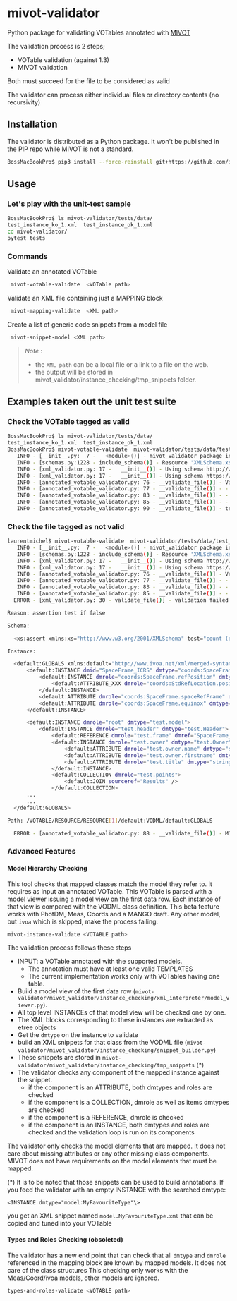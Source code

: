# mivot-validator

Python package for validating VOTables annotated with [MIVOT](https://github.com/ivoa-std/ModelInstanceInVot)

The validation process is 2 steps;
- VOTable validation (against 1.3)
- MIVOT validation

Both must succeed for the file to be considered as valid

The validator can process either individual files or directory contents (no recursivity)

## Installation

The validator is distributed as a Python package.
It won't be published in the PIP repo while MIVOT is not a standard.

```bash
BossMacBookPro$ pip3 install --force-reinstall git+https://github.com/ivoa/mivot-validator.git#egg=mivot-validator
```

## Usage

### Let's play with the unit-test sample

```bash
BossMacBookPro$ ls mivot-validator/tests/data/
test_instance_ko_1.xml	test_instance_ok_1.xml
cd mivot-validator/
pytest tests
```

### Commands

Validate an annotated VOTable
```bash
 mivot-votable-validate  <VOTable path>
```

Validate an XML file containing just a MAPPING block

```bash
 mivot-mapping-validate  <XML path>
```

Create a list of  generic code snippets from a model file

```bash
 mivot-snippet-model <XML path>
```
>*Note* :
> - the `XML path` can be a local file or a link to a file on the web.
> - the output will be stored in mivot_validator/instance_checking/tmp_snippets folder.

## Examples taken out the unit test suite
### Check the VOTable tagged as valid

```bash
BossMacBookPro$ ls mivot-validator/tests/data/
test_instance_ko_1.xml	test_instance_ok_1.xml
BossMacBookPro$ mivot-votable-validate  mivot-validator/tests/data/test_instance_ok_1.xml 
   INFO - [__init__.py:  7 -   <module>()] - mivot_validator package intialized
   INFO - [schemas.py:1228 - include_schema()] - Resource 'XMLSchema.xsd' is already loaded
   INFO - [xml_validator.py: 17 -   __init__()] - Using schema http://www.ivoa.net/xml/VOTable/v1.3
   INFO - [xml_validator.py: 17 -   __init__()] - Using schema https://raw.githubusercontent.com/ivoa-std/ModelInstanceInVot/master/schema/xsd/mivot-v1.0.xsd
   INFO - [annotated_votable_validator.py: 76 - __validate_file()] - Validate file test_instance_ok_1.xml
   INFO - [annotated_votable_validator.py: 77 - __validate_file()] - - Validate against VOTable/v1.3
   INFO - [annotated_votable_validator.py: 83 - __validate_file()] - - passed
   INFO - [annotated_votable_validator.py: 85 - __validate_file()] - - Validate against MIVOT
   INFO - [annotated_votable_validator.py: 90 - __validate_file()] - test_instance_ok_1.xml is a valid annotated VOTable
```

### Check the file tagged as not valid

```bash
laurentmichel$ mivot-votable-validate  mivot-validator/tests/data/test_instance_ko_1.xml 
   INFO - [__init__.py:  7 -   <module>()] - mivot_validator package intialized
   INFO - [schemas.py:1228 - include_schema()] - Resource 'XMLSchema.xsd' is already loaded
   INFO - [xml_validator.py: 17 -   __init__()] - Using schema http://www.ivoa.net/xml/VOTable/v1.3
   INFO - [xml_validator.py: 17 -   __init__()] - Using schema https://raw.githubusercontent.com/ivoa-std/ModelInstanceInVot/master/schema/xsd/mivot-v1.0.xsd
   INFO - [annotated_votable_validator.py: 76 - __validate_file()] - Validate file test_instance_ko_1.xml
   INFO - [annotated_votable_validator.py: 77 - __validate_file()] - - Validate against VOTable/v1.3
   INFO - [annotated_votable_validator.py: 83 - __validate_file()] - - passed
   INFO - [annotated_votable_validator.py: 85 - __validate_file()] - - Validate against MIVOT
  ERROR - [xml_validator.py: 30 - validate_file()] - validation failed failed validating <Element '{http://www.ivoa.net/xml/merged-syntax}GLOBALS' at 0x7fec18998630> with XsdAssert(test='count (dm-mapping:INSTANCE[@dmrole !=...'):

Reason: assertion test if false

Schema:

  <xs:assert xmlns:xs="http://www.w3.org/2001/XMLSchema" test="count (dm-mapping:INSTANCE[@dmrole != '']) eq 0" />

Instance:

  <default:GLOBALS xmlns:default="http://www.ivoa.net/xml/merged-syntax">
      <default:INSTANCE dmid="SpaceFrame_ICRS" dmtype="coords:SpaceFrame">
          <default:INSTANCE dmrole="coords:SpaceFrame.refPosition" dmtype="coords:StdRefLocation">
              <default:ATTRIBUTE_XXX dmrole="coords:StdRefLocation.position" dmtype="ivoa:string" value="NoSet" />
          </default:INSTANCE>
          <default:ATTRIBUTE dmrole="coords:SpaceFrame.spaceRefFrame" dmtype="ivoa:string" value="ICRS" />
          <default:ATTRIBUTE dmrole="coords:SpaceFrame.equinox" dmtype="coords:Epoch" value="NoSet" />
      </default:INSTANCE>

      <default:INSTANCE dmrole="root" dmtype="test.model">
          <default:INSTANCE dmrole="test.header" dmtype="test.Header">
              <default:REFERENCE dmrole="test.frame" dmref="SpaceFrame_ICRS" />
              <default:INSTANCE dmrole="test.owner" dmtype="test.Owner">
                  <default:ATTRIBUTE dmrole="test.owner.name" dmtype="string" value="Michel" />
                  <default:ATTRIBUTE dmrole="test.owner.firstname" dmtype="string" value="Laurent" />
                  <default:ATTRIBUTE dmrole="test.title" dmtype="string" ref="_title" />
              </default:INSTANCE>
              <default:COLLECTION dmrole="test.points">
                  <default:JOIN sourceref="Results" />
              </default:COLLECTION>
      ...
      ...
  </default:GLOBALS>

Path: /VOTABLE/RESOURCE/RESOURCE[1]/default:VODML/default:GLOBALS

  ERROR - [annotated_votable_validator.py: 88 - __validate_file()] - MIVOT annotations are not valid

```

### Advanced Features


#### Model Hierarchy Checking

This tool checks that mapped classes match the model they refer to. It requires as input an annotated VOTable. This VOTable is parsed with a model viewer issuing a model view on the first data row. Each instance of that view is compared
with the VODML class definition. This beta feature works with PhotDM, Meas, Coords and a MANGO draft. Any other model, but `ivoa` which is skipped, make the process failing. 

```bash
mivot-instance-validate <VOTABLE path>
```

The validation process follows these steps
- INPUT: a VOTable annotated with the supported models. 
  - The annotation must have at least one valid TEMPLATES 
  - The current implementation works only with VOTables having one table.
- Build a model view of the first data row (`mivot-validator/mivot_validator/instance_checking/xml_interpreter/model_viewer.py`).
- All top level INSTANCEs of that model view will be checked one by one.
- The XML blocks corresponding to these instances are extracted as etree objects
- Get the `dmtype` on the instance to validate
- build an XML snippets for that class from the VODML file (`mivot-validator/mivot_validator/instance_checking/snippet_builder.py`)
- These snippets are stored in `mivot-validator/mivot_validator/instance_checking/tmp_snippets` (&ast;)
- The validator checks any component of the mapped instance against the snippet.
  - if the component is an ATTRIBUTE, both dmtypes and roles are checked
  - if the component is a COLLECTION, dmrole as well as items dmtypes are checked
  - if the component is a REFERENCE, dmrole is checked
  - if the component is an INSTANCE, both dmtypes and roles are checked and the validation loop is run on its components

The validator only checks the model elements that are mapped. It does not care about missing attributes or any other missing class components.
MIVOT does not have requirements on the model elements that must be mapped.

(&ast;) It is to be noted that those snippets can be used to build annotations. If you feed the validator with an empty INSTANCE with the searched dmtype:
```
<INSTANCE dmtype="model:MyFavouriteType"\>
```
you get an XML snippet named `model.MyFavouriteType.xml` that can be copied and tuned into your VOTable

#### Types and Roles Checking (obsoleted)

The validator has a new end point that can check that all `dmtype` and `dmrole` referenced in the mapping block are known 
by mapped models.
It does not care of the class structures
This checking only works with the Meas/Coord/ivoa models, other models are ignored.

```bash
types-and-roles-validate <VOTABLE path>
```


